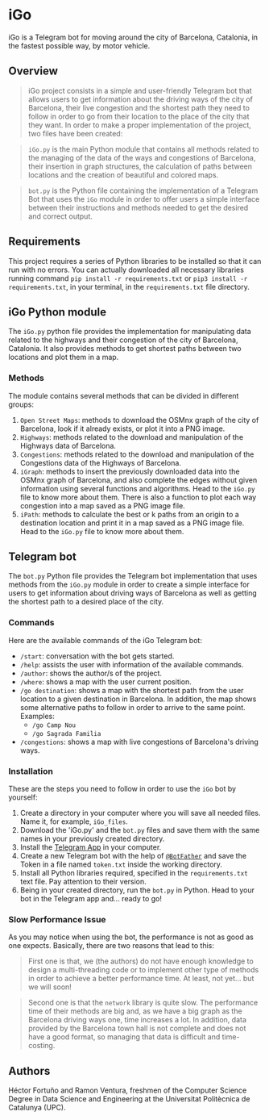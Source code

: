 # iGo

iGo is a Telegram bot for moving around the city of Barcelona, Catalonia, in the fastest possible way, by motor vehicle.

## Overview

>iGo project consists in a simple and user-friendly Telegram bot that allows users to get information about the driving ways
of the city of Barcelona, their live congestion and the shortest path they need to follow in order to go from their location
to the place of the city that they want.
In order to make a proper implementation of the project, two files have been created:

>`iGo.py` is the main Python module that contains all methods related to the managing of the data of the ways and congestions of
Barcelona, their insertion in graph structures, the calculation of paths between locations and the creation of beautiful and colored
maps.

>`bot.py` is the Python file containing the implementation of a Telegram Bot that uses the `iGo` module in order to offer users a simple
interface between their instructions and methods needed to get the desired and correct output.

## Requirements

This project requires a series of Python libraries to be installed so that it can run with no errors.
You can actually downloaded all necessary libraries running command `pip install -r requirements.txt` or
`pip3 install -r requirements.txt`, in your terminal, in the `requirements.txt` file directory.

## iGo Python module

The `iGo.py` python file provides the implementation for manipulating data related to the
highways and their congestion of the city of Barcelona, Catalonia.
It also provides methods to get shortest paths between two locations and plot them
in a map.

### Methods

The module contains several methods that can be divided in different groups:

1. `Open Street Maps`: methods to download the OSMnx graph of the city of Barcelona, look if it already exists, or plot it
into a PNG image.
2. `Highways`: methods related to the download and manipulation of the Highways data of Barcelona.
3. `Congestions`: methods related to the download and manipulation of the Congestions data of the Highways of Barcelona.
4. `iGraph`: methods to insert the previously downloaded data into the OSMnx graph of Barcelona, and also complete the edges
without given information using several functions and algorithms. Head to the `iGo.py` file to know more about them.
There is also a function to plot each way congestion into a map saved as a PNG image file.
5. `iPath`: methods to calculate the best or k paths from an origin to a destination location and print it in a map saved
as a PNG image file. Head to the `iGo.py` file to know more about them.

## Telegram bot

The `bot.py` Python file provides the Telegram bot implementation that uses methods from the `iGo.py` module
in order to create a simple interface for users to get information about driving ways of Barcelona as well as
getting the shortest path to a desired place of the city.

### Commands

Here are the available commands of the iGo Telegram bot:

- `/start`: conversation with the bot gets started.
- `/help`: assists the user with information of the available commands.
- `/author`: shows the author/s of the project.
- `/where`: shows a map with the user current position.
- `/go destination`: shows a map with the shortest path from the user location to a given destination in Barcelona.
   In addition, the map shows some alternative paths to follow in order to arrive to the same point.
   Examples:
   - `/go Camp Nou`
   - `/go Sagrada Familia`
- `/congestions`: shows a map with live congestions of Barcelona's driving ways.

### Installation

These are the steps you need to follow in order to use the `iGo` bot by yourself:

1. Create a directory in your computer where you will save all needed files. Name it, for example, `iGo_files`.
2. Download the 'iGo.py' and the `bot.py` files and save them with the same names in your previously created directory.
3. Install the [Telegram App](https://desktop.telegram.org/) in your computer.
4. Create a new Telegram bot with the help of [`@BotFather`](https://t.me/botfather) and save the Token in a file named
`token.txt` inside the working directory.
5. Install all Python libraries required, specified in the `requirements.txt` text file. Pay attention to their version.
6. Being in your created directory, run the `bot.py` in Python. Head to your bot in the Telegram app and... ready to go!

### Slow Performance Issue

As you may notice when using the bot, the performance is not as good as one expects. Basically, there are two reasons that lead to this:

>First one is that, we (the authors) do not have enough knowledge to design a multi-threading code or to implement other type
of methods in order to achieve a better performance time. At least, not yet... but we will soon!

>Second one is that the `network` library is quite slow. The performance time of their methods are big and, as we have a big graph
as the Barcelona driving ways one, time increases a lot. In addition, data provided by the Barcelona town hall is not complete and
does not have a good format, so managing that data is difficult and time-costing.

## Authors

Héctor Fortuño and Ramon Ventura, freshmen of the Computer Science Degree in Data Science and Engineering
at the Universitat Politècnica de Catalunya (UPC).
